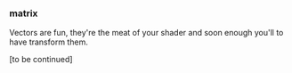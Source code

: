 
### matrix

Vectors are fun, they're the meat of your shader and soon enough you'll to have transform them.

[to be continued]


